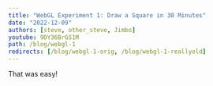 ```yaml
---
title: "WebGL Experiment 1: Draw a Square in 30 Minutes"
date: "2022-12-09"
authors: [steve, other_steve, Jimbo]
youtube: 9DY36BrGS1M
path: /blog/webgl-1
redirects: [/blog/webgl-1-orig, /blog/webgl-1-reallyold]
---
```


That was easy!
